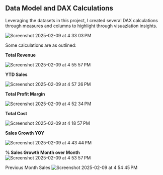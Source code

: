 
## Data Model and DAX Calculations

Leveraging the datasets in this project, I created several DAX calculations through measures and columns to highlight through visuazlation insights. 




![Screenshot 2025-02-09 at 4 33 03 PM](https://github.com/user-attachments/assets/455f55ee-1eea-4555-a499-623ff3cfaf46)

 
Some calculations are as outlined: 

**Total Revenue** 
  
 ![Screenshot 2025-02-09 at 4 55 57 PM](https://github.com/user-attachments/assets/1581377f-99d9-4149-93b0-20ccf08f986b)

 

**YTD Sales**
 
 
 ![Screenshot 2025-02-09 at 4 57 26 PM](https://github.com/user-attachments/assets/de2d73a9-51fe-42da-94e5-1bcbe14e9d62)


 **Total Profit Margin**
 
 
 ![Screenshot 2025-02-09 at 4 52 34 PM](https://github.com/user-attachments/assets/a5ecfbdd-c228-4275-a2fa-ebec4b6b6021)

 
 
**Total Cost**

![Screenshot 2025-02-09 at 4 18 57 PM](https://github.com/user-attachments/assets/81aab9f7-6884-4acd-b356-1bf488a6af82)

 

**Sales Growth YOY**

![Screenshot 2025-02-09 at 4 43 44 PM](https://github.com/user-attachments/assets/c35fbd70-53c1-403a-b227-53dce84a0fe3)


**% Sales Growth Month over Month**
![Screenshot 2025-02-09 at 4 53 57 PM](https://github.com/user-attachments/assets/332965bc-c06e-4bfd-85c5-a169fa4b4ea4)


 
Previous Month Sales 
![Screenshot 2025-02-09 at 4 54 45 PM](https://github.com/user-attachments/assets/fd18320e-1a18-40bd-a938-6df2a2598a31)

 
